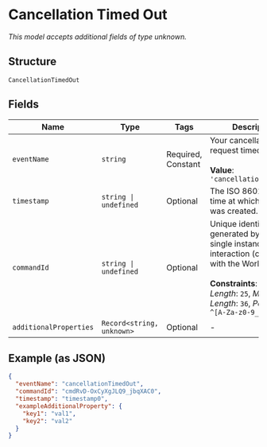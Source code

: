 
# Cancellation Timed Out

*This model accepts additional fields of type unknown.*

## Structure

`CancellationTimedOut`

## Fields

| Name | Type | Tags | Description |
|  --- | --- | --- | --- |
| `eventName` | `string` | Required, Constant | Your cancellation request timed out.<br><br>**Value**: `'cancellationTimedOut'` |
| `timestamp` | `string \| undefined` | Optional | The ISO 8601 date-time at which the event was created. |
| `commandId` | `string \| undefined` | Optional | Unique identifier generated by us for a single instance of an interaction (command) with the Worldpay API.<br><br>**Constraints**: *Minimum Length*: `25`, *Maximum Length*: `36`, *Pattern*: `^[A-Za-z0-9_-]*$` |
| `additionalProperties` | `Record<string, unknown>` | Optional | - |

## Example (as JSON)

```json
{
  "eventName": "cancellationTimedOut",
  "commandId": "cmdRvD-OxCyXgJLQ9_jbqXAC0",
  "timestamp": "timestamp0",
  "exampleAdditionalProperty": {
    "key1": "val1",
    "key2": "val2"
  }
}
```

